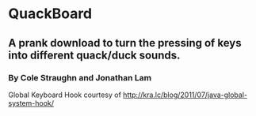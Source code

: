 # QuackBoard
## A prank download to turn the pressing of keys into different quack/duck sounds.
### By Cole Straughn and Jonathan Lam

Global Keyboard Hook courtesy of http://kra.lc/blog/2011/07/java-global-system-hook/